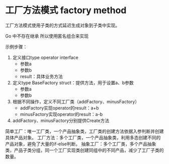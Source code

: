 # 工厂方法模式 factory method

工厂方法模式使用子类的方式延迟生成对象到子类中实现。

Go 中不存在继承 所以使用匿名组合来实现

示例步骤：
1. 定义接口type operator interface
    - 参数a
    - 参数b
    - result：具体业务方法
2. 定义type BaseFactory struct：提供方法，用于设置a、b参数
    - 参数a
    - 参数b
3. 根据不同操作，定义不同工厂类（addFactory、minusFactory）
   - addFactory实现operator的result：a+b
   - minusFactory实现operator的result：a-b
4. addFactory、minusFactory分别提供Create方法

简单工厂：唯一工厂类，一个产品抽象类，工厂类的创建方法依据入参判断并创建具体产品对象。
工厂方法：多个工厂类，一个产品抽象类，利用多态创建不同的产品对象，避免了大量的if-else判断。
抽象工厂：多个工厂类，多个产品抽象类，产品子类分组，同一个工厂实现类创建同组中的不同产品，减少了工厂子类的数量。